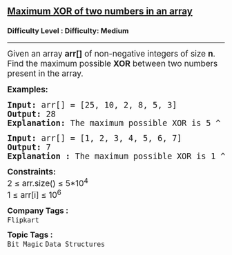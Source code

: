 <h2><a href="https://www.geeksforgeeks.org/problems/maximum-xor-of-two-numbers-in-an-array/1?utm_source=geeksforgeeks">Maximum XOR of two numbers in an array</a></h2><h3>Difficulty Level : Difficulty: Medium</h3><hr><div class="problems_problem_content__Xm_eO"><p><span style="font-size: 14pt;">Given an array <strong>arr[]</strong> of non-negative integers of size <strong>n</strong>. Find the maximum possible <strong>XOR</strong> between two numbers present in the array. </span></p>
<p><span style="font-size: 14pt;"><strong>Examples:</strong></span></p>
<pre><span style="font-size: 14pt;"><strong>Input: </strong>arr[] = [25, 10, 2, 8, 5, 3]
<strong>Output:</strong> 28
<strong>Explanation: </strong>The maximum possible XOR is 5 ^ 25 = 28.
</span></pre>
<pre><span style="font-size: 14pt;"><strong>Input: </strong>arr[] = [1, 2, 3, 4, 5, 6, 7]
<strong>Output:</strong> 7
<strong>Explanation : </strong>The maximum possible XOR is 1 ^ 6 = 7.</span></pre>
<div><span style="font-size: 14pt;"><strong>Constraints:</strong></span></div>
<div><span style="font-size: 14pt;">2 ≤ arr.size() ≤ 5*10<sup>4</sup></span></div>
<div><span style="font-size: 14pt;">1 ≤ arr[i] ≤ 10<sup>6</sup></span></div></div><p><span style=font-size:18px><strong>Company Tags : </strong><br><code>Flipkart</code>&nbsp;<br><p><span style=font-size:18px><strong>Topic Tags : </strong><br><code>Bit Magic</code>&nbsp;<code>Data Structures</code>&nbsp;